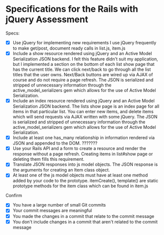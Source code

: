 # Specifications for the Rails with jQuery Assessment

Specs:
- [x] Use jQuery for implementing new requirements
    I use jQuery frequently to make get/post, document ready calls in list.js, item.js
- [x] Include a show resource rendered using jQuery and an Active Model Serialization JSON backend.
    I felt this feature didn't suit my application, but I implemented a section on the bottom of each list show page that has the current title. We can click next/back to go through all the list titles that the user owns. Next/Back buttons are wired up via AJAX of course and do not require a page refresh.
    The JSON is serialized and stripped of unnecessary information through the active_model_serializers gem which allows for the use of Active Model Serialization.
- [x] Include an index resource rendered using jQuery and an Active Model Serialization JSON backend.
    The lists show page is an index page for all items in that particular list. You can enter new items, and delete items which will send requests via AJAX written with some jQuery. The JSON is serialized and stripped of unnecessary information through the active_model_serializers gem which allows for the use of Active Model Serialization.
- [x] Include at least one has_many relationship in information rendered via JSON and appended to the DOM.
    ???????
- [x] Use your Rails API and a form to create a resource and render the response without a page refresh.
    Creating items in list#show page or deleting them fills this requirement.
- [x] Translate JSON responses into js model objects.
    The JSON response is the arguments for creating an Item class object.
- [x] At least one of the js model objects must have at least one method added by your code to the prototype.
    itemCreate(), template() are static prototype methods for the item class which can be found in item.js

Confirm
- [x] You have a large number of small Git commits
- [x] Your commit messages are meaningful
- [x] You made the changes in a commit that relate to the commit message
- [x] You don't include changes in a commit that aren't related to the commit message
